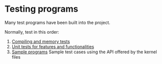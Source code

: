 # Testing programs

Many test programs have been built into the project.

Normally, test in this order:

1. [Compiling and memory tests](basic_tests)
2. [Unit tests for features and functionalities](unit_tests)
3. [Sample programs](sample_progs) Sample test cases using the API offered by the kernel files
